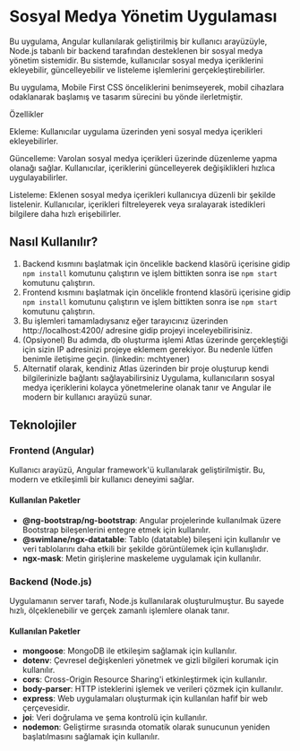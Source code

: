 # Sosyal Medya Yönetim Uygulaması

Bu uygulama, Angular kullanılarak geliştirilmiş bir kullanıcı arayüzüyle, Node.js tabanlı bir backend tarafından desteklenen bir sosyal medya yönetim sistemidir. 
Bu sistemde, kullanıcılar sosyal medya içeriklerini ekleyebilir, güncelleyebilir ve listeleme işlemlerini gerçekleştirebilirler.

Bu uygulama, Mobile First CSS önceliklerini benimseyerek, mobil cihazlara odaklanarak başlamış ve tasarım sürecini bu yönde ilerletmiştir.

Özellikler

Ekleme: Kullanıcılar uygulama üzerinden yeni sosyal medya içerikleri ekleyebilirler.

Güncelleme: Varolan sosyal medya içerikleri üzerinde düzenleme yapma olanağı sağlar. Kullanıcılar, içeriklerini güncelleyerek değişiklikleri hızlıca uygulayabilirler.

Listeleme: Eklenen sosyal medya içerikleri kullanıcıya düzenli bir şekilde listelenir. Kullanıcılar, içerikleri filtreleyerek veya sıralayarak istedikleri bilgilere daha hızlı erişebilirler.


## Nasıl Kullanılır?

1. Backend kısmını başlatmak için öncelikle backend klasörü içerisine gidip  `npm install` komutunu çalıştırın ve işlem bittikten sonra ise  `npm start` komutunu çalıştırın.
2. Frontend kısmını başlatmak için öncelikle frontend klasörü içerisine gidip `npm install` komutunu çalıştırın ve işlem bittikten sonra ise  `npm start` komutunu çalıştırın.
3. Bu işlemleri tamamladıysanız eğer tarayıcınız üzerinden http://localhost:4200/ adresine gidip projeyi inceleyebilirisiniz.
4. (Opsiyonel) Bu adımda, db oluşturma işlemi Atlas üzerinde gerçekleştiği için sizin IP adresinizi projeye eklemem gerekiyor. Bu nedenle lütfen benimle iletişime geçin. (linkedin: mchtyener)
5. Alternatif olarak, kendiniz Atlas üzerinden bir proje oluşturup kendi bilgilerinizle bağlantı sağlayabilirsiniz
Uygulama, kullanıcıların sosyal medya içeriklerini kolayca yönetmelerine olanak tanır ve Angular ile modern bir kullanıcı arayüzü sunar.

## Teknolojiler

### Frontend (Angular)

Kullanıcı arayüzü, Angular framework'ü kullanılarak geliştirilmiştir. Bu, modern ve etkileşimli bir kullanıcı deneyimi sağlar.

#### Kullanılan Paketler

- **@ng-bootstrap/ng-bootstrap**: Angular projelerinde kullanılmak üzere Bootstrap bileşenlerini entegre etmek için kullanılır.
- **@swimlane/ngx-datatable**: Tablo (datatable) bileşeni için kullanılır ve veri tablolarını daha etkili bir şekilde görüntülemek için kullanışlıdır.
- **ngx-mask**: Metin girişlerine maskeleme uygulamak için kullanılır.

### Backend (Node.js)

Uygulamanın server tarafı, Node.js kullanılarak oluşturulmuştur. Bu sayede hızlı, ölçeklenebilir ve gerçek zamanlı işlemlere olanak tanır.

#### Kullanılan Paketler

- **mongoose**: MongoDB ile etkileşim sağlamak için kullanılır.
- **dotenv**: Çevresel değişkenleri yönetmek ve gizli bilgileri korumak için kullanılır.
- **cors**: Cross-Origin Resource Sharing'i etkinleştirmek için kullanılır.
- **body-parser**: HTTP isteklerini işlemek ve verileri çözmek için kullanılır.
- **express**: Web uygulamaları oluşturmak için kullanılan hafif bir web çerçevesidir.
- **joi**: Veri doğrulama ve şema kontrolü için kullanılır.
- **nodemon**: Geliştirme sırasında otomatik olarak sunucunun yeniden başlatılmasını sağlamak için kullanılır.



